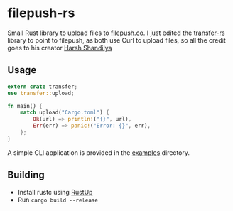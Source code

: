 # filepush-rs


Small Rust library to upload files to [filepush.co](https://filepush.co).
I just edited the [transfer-rs](https://crates.io/crates/transfer-rs) library to point to filepush, as both use Curl to upload files, so all the credit goes to his creator [Harsh Shandilya](https://github.com/msfjarvis)

## Usage

```rust
extern crate transfer;
use transfer::upload;

fn main() {
    match upload("Cargo.toml") {
        Ok(url) => println!("{}", url),
        Err(err) => panic!("Error: {}", err),
    };
}
```

A simple CLI application is provided in the [examples](examples/) directory.

## Building

- Install rustc using [RustUp](https://rustup.rs)
- Run `cargo build --release`
